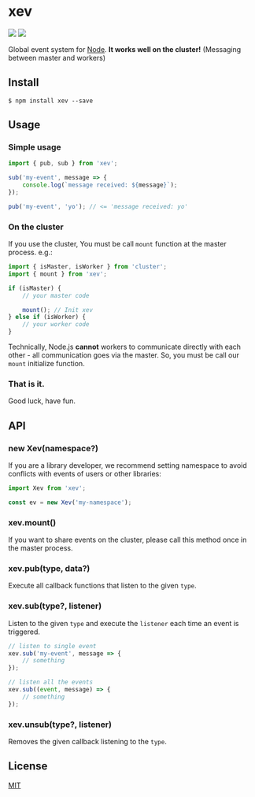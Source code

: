 xev
================================================================

[![][npm-badge]][npm-link]
[![][mit-badge]][mit]

Global event system for [Node](https://github.com/nodejs/node).
**It works well on the cluster!** (Messaging between master and workers)

Install
----------------------------------------------------------------
``` shell
$ npm install xev --save
```

Usage
----------------------------------------------------------------
### Simple usage
``` javascript
import { pub, sub } from 'xev';

sub('my-event', message => {
	console.log(`message received: ${message}`);
});

pub('my-event', 'yo'); // <= 'message received: yo'
```

### On the cluster
If you use the cluster, You must be call `mount` function at the master process. e.g.:
``` javascript
import { isMaster, isWorker } from 'cluster';
import { mount } from 'xev';

if (isMaster) {
	// your master code

	mount(); // Init xev
} else if (isWorker) {
	// your worker code
}
```
Technically, Node.js **cannot** workers to communicate directly
with each other - all communication goes via the master.
So, you must be call our `mount` initialize function.

### That is it.
Good luck, have fun.

API
---------------------------------------------------------------
### new Xev(namespace?)
If you are a library developer, we recommend setting namespace
to avoid conflicts with events of users or other libraries:
``` javascript
import Xev from 'xev';

const ev = new Xev('my-namespace');
```

### xev.mount()
If you want to share events on the cluster, please call this method once in the master process.

### xev.pub(type, data?)
Execute all callback functions that listen to the given `type`.

### xev.sub(type?, listener)
Listen to the given `type` and execute the `listener` each time an event is triggered.
``` javascript
// listen to single event
xev.sub('my-event', message => {
	// something
});

// listen all the events
xev.sub((event, message) => {
	// something
});
```

### xev.unsub(type?, listener)
Removes the given callback listening to the `type`.

License
----------------------------------------------------------------
[MIT](LICENSE)

[npm-link]:        https://www.npmjs.com/package/xev
[npm-badge]:       https://img.shields.io/npm/v/xev.svg?style=flat-square
[mit]:             http://opensource.org/licenses/MIT
[mit-badge]:       https://img.shields.io/badge/license-MIT-444444.svg?style=flat-square
